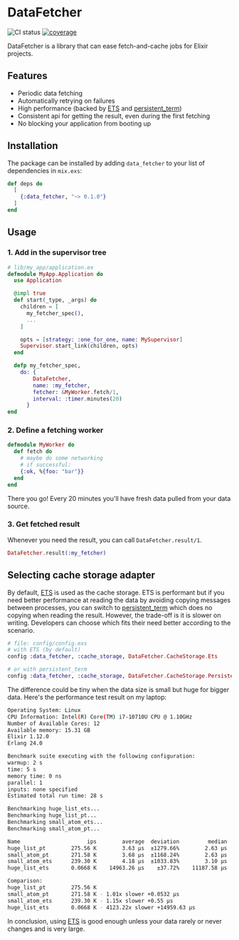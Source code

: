 # DataFetcher 

![CI status](https://github.com/qhwa/data_fetcher/workflows/CI/badge.svg)
[![coverage](https://coveralls.io/repos/github/qhwa/data_fetcher/badge.svg?branch=master)](https://coveralls.io/github/qhwa/data_fetcher)

DataFetcher is a library that can ease fetch-and-cache jobs for Elixir projects.

## Features

* Periodic data fetching
* Automatically retrying on failures
* High performance (backed by [ETS][] and [persistent_term][])
* Consistent api for getting the result, even during the first fetching 
* No blocking your application from booting up

## Installation

The package can be installed
by adding `data_fetcher` to your list of dependencies in `mix.exs`:

```elixir
def deps do
  [
    {:data_fetcher, "~> 0.1.0"}
  ]
end
```

## Usage

### 1. Add in the supervisor tree

```elixir
# lib/my_app/application.ex
defmodule MyApp.Application do
  use Application

  @impl true
  def start(_type, _args) do
    children = [
      my_fetcher_spec(),
      ...
    ]

    opts = [strategy: :one_for_one, name: MySupervisor]
    Supervisor.start_link(children, opts)
  end

  defp my_fetcher_spec,
    do: {
        DataFetcher,
        name: :my_fetcher,
        fetcher: &MyWorker.fetch/1,
        interval: :timer.minutes(20)
      }
end
```

### 2. Define a fetching worker

```elixir
defmodule MyWorker do
  def fetch do
    # maybe do some networking
    # if successful:
    {:ok, %{foo: "bar"}}
  end
end
```

There you go! Every 20 minutes you'll have fresh data pulled from your data source.

### 3. Get fetched result

Whenever you need the result, you can call `DataFetcher.result/1`.

```elixir
DataFetcher.result(:my_fetcher)
```

## Selecting cache storage adapter

By default, [ETS][] is used as the cache storage. ETS is performant but if you need better performance at reading the data by avoiding copying messages between processes, you can switch to [persistent_term][] which does no copying when reading the result. However, the trade-off is it is slower on writing. Developers can choose which fits their need better according to the scenario.

```elixir
# file: config/config.exs
# with ETS (by default)
config :data_fetcher, :cache_storage, DataFetcher.CacheStorage.Ets

# or with persistent_term
config :data_fetcher, :cache_storage, DataFetcher.CacheStorage.PersistentTerm
```

The difference could be tiny when the data size is small but huge for bigger data. Here's the performance test result on my laptop:

```sh
Operating System: Linux
CPU Information: Intel(R) Core(TM) i7-10710U CPU @ 1.10GHz
Number of Available Cores: 12
Available memory: 15.31 GB
Elixir 1.12.0
Erlang 24.0

Benchmark suite executing with the following configuration:
warmup: 2 s
time: 5 s
memory time: 0 ns
parallel: 1
inputs: none specified
Estimated total run time: 28 s

Benchmarking huge_list_ets...
Benchmarking huge_list_pt...
Benchmarking small_atom_ets...
Benchmarking small_atom_pt...

Name                     ips        average  deviation         median         99th %
huge_list_pt        275.56 K        3.63 μs  ±1279.66%        2.63 μs        5.50 μs
small_atom_pt       271.58 K        3.68 μs  ±1168.24%        2.63 μs        6.18 μs
small_atom_ets      239.30 K        4.18 μs  ±1033.83%        3.10 μs        5.90 μs
huge_list_ets       0.0668 K    14963.26 μs    ±37.72%    11187.58 μs    28818.89 μs

Comparison: 
huge_list_pt        275.56 K
small_atom_pt       271.58 K - 1.01x slower +0.0532 μs
small_atom_ets      239.30 K - 1.15x slower +0.55 μs
huge_list_ets       0.0668 K - 4123.22x slower +14959.63 μs
```

In conclusion, using [ETS][] is good enough unless your data rarely or never changes and is very large.

[ETS]: https://erlang.org/doc/man/ets.html
[persistent_term]: https://erlang.org/doc/man/persistent_term.html
